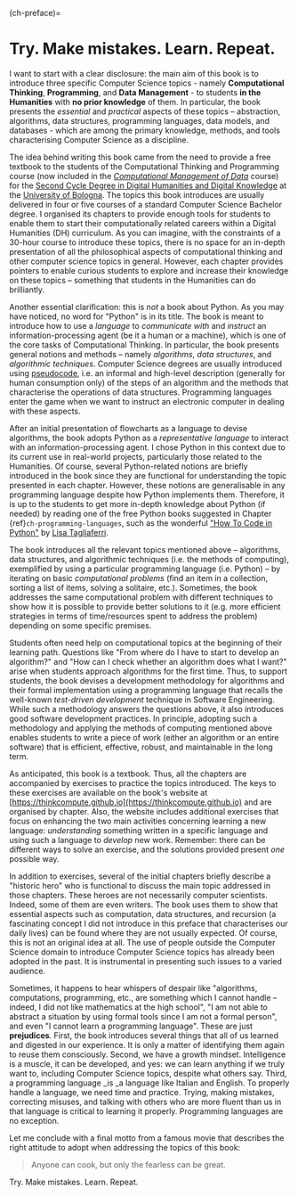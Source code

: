 (ch-preface)=
# Try. Make mistakes. Learn. Repeat.

I want to start with a clear disclosure: the main aim of this book is to introduce three specific Computer Science topics - namely **Computational Thinking**, **Programming**, and **Data Management** - to students **in the Humanities** with **no prior knowledge** of them. In particular, the book presents the _essential_ and _practical_ aspects of these topics – abstraction, algorithms, data structures, programming languages, data models, and databases - which are among the primary knowledge, methods, and tools characterising Computer Science as a discipline. 

The idea behind writing this book came from the need to provide a free textbook to the students of the Computational Thinking and Programming course (now included in the [*Computational Management of Data*](https://www.unibo.it/it/studiare/insegnamenti-competenze-trasversali-moocs/insegnamenti/insegnamento/2025/542133) course) for the [Second Cycle Degree in Digital Humanities and Digital Knowledge](https://corsi.unibo.it/2cycle/DigitalHumanitiesKnowledge) at the [University of Bologna](https://www.unibo.it). The topics this book introduces are usually delivered in four or five courses of a standard Computer Science Bachelor degree. I organised its chapters to provide enough tools for students to enable them to start their computationally related careers within a Digital Humanities (DH) curriculum. As you can imagine, with the constraints of a 30-hour course to introduce these topics, there is no space for an in-depth presentation of all the philosophical aspects of computational thinking and other computer science topics in general. However, each chapter provides pointers to enable curious students to explore and increase their knowledge on these topics – something that students in the Humanities can do brilliantly.

Another essential clarification: this is _not_ a book about Python. As you may have noticed, no word for "Python" is in its title. The book is meant to introduce how to use a _language_ to _communicate with_ and _instruct_ an information-processing agent (be it a human or a machine), which is one of the core tasks of Computational Thinking. In particular, the book presents general notions and methods – namely _algorithms_, _data structures_, and _algorithmic techniques_. Computer Science degrees are usually introduced using [pseudocode](https://en.wikipedia.org/wiki/Pseudocode), i.e. an informal and high-level description (generally for human consumption only) of the steps of an algorithm and the methods that characterise the operations of data structures. Programming languages enter the game when we want to instruct an electronic computer in dealing with these aspects.

After an initial presentation of flowcharts as a language to devise algorithms, the book adopts Python as a _representative language_ to interact with an information-processing agent. I chose Python in this context due to its current use in real-world projects, particularly those related to the Humanities. Of course, several Python-related notions are briefly introduced in the book since they are functional for understanding the topic presented in each chapter. However, these notions are generalisable in any programming language despite how Python implements them. Therefore, it is up to the students to get more in-depth knowledge about Python (if needed) by reading one of the free Python books suggested in Chapter {ref}`ch-programming-languages`, such as the wonderful ["How To Code in Python"](https://www.digitalocean.com/community/books/digitalocean-ebook-how-to-code-in-python) by [Lisa Tagliaferri](https://twitter.com/lisaironcutter).

The book introduces all the relevant topics mentioned above – algorithms, data structures, and algorithmic techniques (i.e. the methods of computing), exemplified by using a particular programming language (i.e. Python) – by iterating on basic _computational problems_ (find an item in a collection, sorting a list of items, solving a solitaire, etc.). Sometimes, the book addresses the same computational problem with different techniques to show how it is possible to provide better solutions to it (e.g. more efficient strategies in terms of time/resources spent to address the problem) depending on some specific premises.

Students often need help on computational topics at the beginning of their learning path. Questions like "From where do I have to start to develop an algorithm?" and "How can I check whether an algorithm does what I want?" arise when students approach algorithms for the first time. Thus, to support students, the book devises a development methodology for algorithms and their formal implementation using a programming language that recalls the well-known _test-driven development_ technique in Software Engineering. While such a methodology answers the questions above, it also introduces good software development practices. In principle, adopting such a methodology and applying the methods of computing mentioned above enables students to write a piece of work (either an algorithm or an entire software) that is efficient, effective, robust, and maintainable in the long term.

As anticipated, this book is a textbook. Thus, all the chapters are accompanied by exercises to practice the topics introduced. The keys to these exercises are available on the book's website at [https://thinkcompute.github.io](https://thinkcompute.github.io) and are organised by chapter. Also, the website includes additional exercises that focus on enhancing the two main activities concerning learning a new language: _understanding_ something written in a specific language and using such a language to _develop_ new work. Remember: there can be different ways to solve an exercise, and the solutions provided present _one_ possible way.

In addition to exercises, several of the initial chapters briefly describe a "historic hero" who is functional to discuss the main topic addressed in those chapters. These heroes are not necessarily computer scientists. Indeed, some of them are even writers. The book uses them to show that essential aspects such as computation, data structures, and recursion (a fascinating concept I did not introduce in this preface that characterises our daily lives) can be found where they are not usually expected. Of course, this is not an original idea at all. The use of people outside the Computer Science domain to introduce Computer Science topics has already been adopted in the past. It is instrumental in presenting such issues to a varied audience.

Sometimes, it happens to hear whispers of despair like "algorithms, computations, programming, etc., are something which I cannot handle – indeed, I did not like mathematics at the high school", "I am not able to abstract a situation by using formal tools since I am not a formal person", and even "I cannot learn a programming language". These are just **prejudices**. First, the book introduces several things that all of us learned and digested in our experience. It is only a matter of identifying them again to reuse them consciously. Second, we have a growth mindset. Intelligence is a muscle, it can be developed, and yes: we can learn anything if we truly want to, including Computer Science topics, despite what others say. Third, a programming language _is _a language like Italian and English. To properly handle a language, we need time and practice. Trying, making mistakes, correcting misuses, and talking with others who are more fluent than us in that language is critical to learning it properly. Programming languages are no exception. 

Let me conclude with a final motto from a famous movie that describes the right attitude to adopt when addressing the topics of this book: 

> Anyone can cook, but only the fearless can be great. 

Try. Make mistakes. Learn. Repeat.